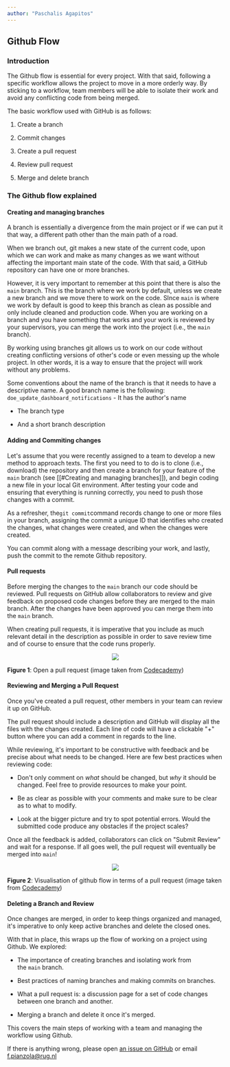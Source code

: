```yaml
---
author: "Paschalis Agapitos"
---
```


## Github Flow

### Introduction

The Github flow is essential for every project.
With that said, following a specific workflow allows the project to move in a more orderly way.
By sticking to a workflow, team members will be able to isolate their work and avoid any conflicting code from being merged.

The basic workflow used with GitHub is as follows:

1.  Create a branch

2.  Commit changes

3.  Create a pull request

4.  Review pull request

5.  Merge and delete branch

### The Github flow explained

#### Creating and managing branches

A branch is essentially a divergence from the main project or if we can put it that way, a different path other than the main path of a road.

When we branch out, git makes a new state of the current code, upon which we can work and make as many changes as we want without affecting the important main state of the code.
With that said, a GitHub repository can have one or more branches.

However, it is very important to remember at this point that there is also the `main` branch.
This is the branch where we work by default, unless we create a new branch and we move there to work on the code.
SInce `main` is where we work by default is good to keep this branch as clean as possible and only include cleaned and production code.
When you are working on a branch and you have something that works and your work is reviewed by your supervisors, you can merge the work into the project (i.e., the `main` branch).

By working using branches git allows us to work on our code without creating conflicting versions of other's code or even messing up the whole project.
In other words, it is a way to ensure that the project will work without any problems.

Some conventions about the name of the branch is that it needs to have a descriptive name.
A good branch name is the following: `doe_update_dashboard_notifications` - It has the author's name

-   The branch type

-   And a short branch description

#### Adding and Commiting changes

Let's assume that you were recently assigned to a team to develop a new method to approach texts.
The first you need to to do is to clone (i.e., download) the repository and then create a branch for your feature of the `main` branch (see \[\[#Creating and managing branches\]\]), and begin coding a new file in your local Git environment.
After testing your code and ensuring that everything is running correctly, you need to push those changes with a commit.

As a refresher, the`git commit`command records change to one or more files in your branch, assigning the commit a unique ID that identifies who created the changes, what changes were created, and when the changes were created.

You can commit along with a message describing your work, and lastly, push the commit to the remote Github repository.

#### Pull requests

Before merging the changes to the `main` branch our code should be reviewed.
Pull requests on GitHub allow collaborators to review and give feedback on proposed code changes before they are merged to the main branch.
After the changes have been approved you can merge them into the `main` branch.

When creating pull requests, it is imperative that you include as much relevant detail in the description as possible in order to save review time and of course to ensure that the code runs properly.

<p align="center">

<img src="https://static-assets.codecademy.com/Courses/learn-git-github/github-flow/github-flow-open-pull-request.svg"/>

</p>

<p align="center">

<b>Figure 1</b>: Open a pull request (image taken from [Codecademy](https://static-assets.codecademy.com/Courses/learn-git-github/github-flow/github-flow-branch.svg))

</p>

#### Reviewing and Merging a Pull Request

Once you've created a pull request, other members in your team can review it up on GitHub.

The pull request should include a description and GitHub will display all the files with the changes created.
Each line of code will have a clickable "+" button where you can add a comment in regards to the line.

While reviewing, it's important to be constructive with feedback and be precise about what needs to be changed.
Here are few best practices when reviewing code:

-   Don't only comment on *what* should be changed, but *why* it should be changed.
    Feel free to provide resources to make your point.

-   Be as clear as possible with your comments and make sure to be clear as to what to modify.

-   Look at the bigger picture and try to spot potential errors.
    Would the submitted code produce any obstacles if the project scales?

Once all the feedback is added, collaborators can click on "Submit Review" and wait for a response.
If all goes well, the pull request will eventually be merged into `main`!

<p align="center">

<img src="https://static-assets.codecademy.com/Courses/learn-git-github/github-flow/github-flow-review-pull-request.svg"/>

</p>

<p align="center">

<b>Figure 2</b>: Visualisation of github flow in terms of a pull request (image taken from [Codecademy](https://static-assets.codecademy.com/Courses/learn-git-github/github-flow/github-flow-branch.svg))

</p>

#### Deleting a Branch and Review

Once changes are merged, in order to keep things organized and managed, it's imperative to only keep active branches and delete the closed ones.

With that in place, this wraps up the flow of working on a project using Github.
We explored:

-   The importance of creating branches and isolating work from the `main` branch.

-   Best practices of naming branches and making commits on branches.

-   What a pull request is: a discussion page for a set of code changes between one branch and another.

-   Merging a branch and delete it once it's merged.

This covers the main steps of working with a team and managing the workflow using Github.


If there is anything wrong, please open [an issue on GitHub](https://github.com/GroningenDH/Cultural-Analytics-Open-Science-Guide/issues) or email f.pianzola@rug.nl
